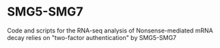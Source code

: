 # SMG5-SMG7
Code and scripts for the RNA-seq analysis of Nonsense-mediated mRNA decay relies on "two-factor authentication" by SMG5-SMG7
